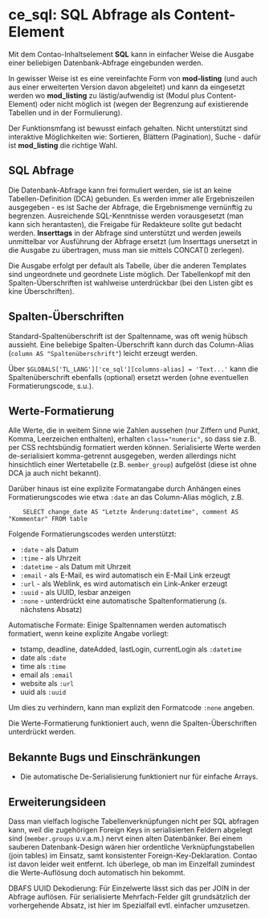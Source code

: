ce_sql: SQL Abfrage als Content-Element
=======================================

Mit dem Contao-Inhaltselement **SQL** kann in einfacher Weise die Ausgabe einer beliebigen Datenbank-Abfrage eingebunden werden.

In gewisser Weise ist es eine vereinfachte Form von **mod-listing** (und auch aus einer erweiterten Version davon abgeleitet) und kann da eingesetzt werden wo **mod_listing** zu lästig/aufwendig ist (Modul plus Content-Element) oder nicht möglich ist (wegen der Begrenzung auf existierende Tabellen und in der Formulierung).
 
Der Funktionsmfang ist bewusst einfach gehalten. Nicht unterstützt sind interaktive Möglichkeiten wie: Sortieren, Blättern (Pagination), Suche - dafür ist **mod_listing** die richtige Wahl.

SQL Abfrage
-----------
Die Datenbank-Abfrage kann frei formuliert werden, sie ist an keine Tabellen-Definition (DCA) gebunden. Es werden immer alle Ergebniszeilen ausgegeben - es ist Sache der Abfrage, die Ergebnismenge vernünftig zu begrenzen. Ausreichende SQL-Kenntnisse werden vorausgesetzt (man kann sich herantasten), die Freigabe für Redakteure sollte gut bedacht werden. **Inserttags** in der Abfrage sind unterstützt und werden jeweils unmittelbar vor Ausführung der Abfrage ersetzt (um Inserttags unersetzt in die Ausgabe zu übertragen, muss man sie mittels CONCAT() zerlegen).

Die Ausgabe erfolgt per default als Tabelle, über die anderen Templates sind ungeordnete und geordnete Liste möglich. Der Tabellenkopf mit den Spalten-Überschriften ist wahlweise unterdrückbar (bei den Listen gibt es kine Überschriften).

Spalten-Überschriften
---------------------
Standard-Spaltenüberschrift ist der Spaltenname, was oft wenig hübsch aussieht. Eine beliebige Spalten-Überschrift kann durch das Column-Alias (`column AS "Spaltenüberschrift"`) leicht erzeugt werden.

Über `$GLOBALS['TL_LANG']['ce_sql'][columns-alias] = 'Text...'` kann die Spaltenüberschrift ebenfalls (optional) ersetzt werden (ohne eventuellen Formatierungscode, s.u.).

Werte-Formatierung
------------------
Alle Werte, die in weitem Sinne wie Zahlen aussehen (nur Ziffern und Punkt, Komma, Leerzeichen enthalten), erhalten `class="numeric"`, so dass sie z.B. per CSS rechtsbündig formatiert werden können. Serialisierte Werte werden de-serialisiert komma-getrennt ausgegeben, werden allerdings nicht hinsichtlich einer Wertetabelle (z.B. `member_group`) aufgelöst (diese ist ohne DCA ja auch nicht bekannt).

Darüber hinaus ist eine explizite Formatangabe durch Anhängen eines Formatierungscodes wie etwa `:date` an das Column-Alias möglich, z.B.
```
	SELECT change_date AS "Letzte Änderung:datetime", comment AS "Kommentar" FROM table
```

Folgende Formatierungscodes werden unterstützt:
* `:date` - als Datum
* `:time` - als Uhrzeit
* `:datetime` - als Datum mit Uhrzeit
* `:email` - als E-Mail, es wird automatisch ein E-Mail Link erzeugt
* `:url` - als Weblink, es wird automatisch ein Link-Anker erzeugt
* `:uuid` - als UUID, lesbar anzeigen
* `:none` - unterdrückt eine automatische Spaltenformatierung (s. nächstens Absatz)

Automatische Formate: Einige Spaltennamen werden automatisch formatiert, wenn keine explizite Angabe vorliegt:
* tstamp, deadline, dateAdded, lastLogin, currentLogin als `:datetime`
* date als `:date`
* time als `:time`
* email als `:email`
* website als `:url`
* uuid als `:uuid`

Um dies zu verhindern, kann man explizit den Formatcode `:none` angeben.

Die Werte-Formatierung funktioniert auch, wenn die Spalten-Überschriften unterdrückt werden.

Bekannte Bugs und Einschränkungen
---------------------------------

* Die automatische De-Serialisierung funktioniert nur für einfache Arrays.

Erweiterungsideen
-----------------
Dass man vielfach logische Tabellenverknüpfungen nicht per SQL abfragen kann, weil die zugehörigen Foreign Keys in serialisierten Feldern abgelegt sind (`member.groups` u.v.a.m.) nervt einen alten Datenbänker. Bei einem sauberen Datenbank-Design wären hier ordentliche Verknüpfungstabellen (join tables) im Einsatz, samt konsistenter Foreign-Key-Deklaration. Contao ist davon leider weit entfernt. Ich überlege, ob man im Einzelfall zumindest die Werte-Auflösung doch automatisch hin bekommt.

DBAFS UUID Dekodierung: Für Einzelwerte lässt sich das per JOIN in der Abfrage auflösen. Für serialisierte Mehrfach-Felder gilt grundsätzlich der vorhergehende Absatz, ist hier im Spezialfall evtl. einfacher umzusetzen.